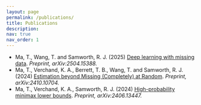 ```yaml
---
layout: page
permalink: /publications/
title: Publications
description: 
nav: true
nav_order: 1
---
```


* Ma, T., Wang, T. and Samworth, R. J. (2025) [Deep learning with missing data](https://arxiv.org/abs/2504.15388). *Preprint, arXiv:2504.15388.*
* Ma, T., Verchand, K. A., Berrett, T. B., Wang, T. and Samworth, R. J. (2024) [Estimation beyond Missing (Completely) at Random](https://arxiv.org/abs/2410.10704). *Preprint, arXiv:2410.10704.*
* Ma, T., Verchand, K. A., Samworth, R. J. (2024) [High-probability minimax lower bounds](https://arxiv.org/abs/2406.13447). *Preprint, arXiv:2406.13447.*
